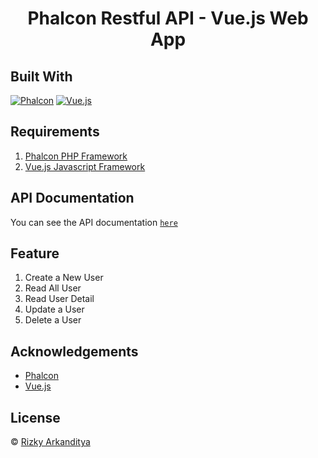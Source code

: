 <h1 align='center'>Phalcon Restful API - Vue.js Web App </h1>

## Built With

[![Phalcon](https://img.shields.io/badge/Phalcon-v4.1.2-blue)](https://docs.phalcon.io/4.0/id-id/introduction)
[![Vue.js](https://img.shields.io/badge/Vue.js-v2.x-green)](https://vuejs.org/guide/introduction.html)

## Requirements

1. <a href="https://docs.phalcon.io/4.0/id-id/introduction">Phalcon PHP Framework</a>
2. <a href="https://vuejs.org/guide/introduction.html">Vue.js Javascript Framework</a>

## API Documentation

You can see the API documentation [`here`](https://documenter.getpostman.com/view/20147692/2s8YzXtzBr)

## Feature

1. Create a New User
2. Read All User
3. Read User Detail
4. Update a User
5. Delete a User

## Acknowledgements

- [Phalcon](https://docs.phalcon.io/4.0/id-id/introduction)
- [Vue.js](https://vuejs.org/guide/introduction.html)

## License

© [Rizky Arkanditya](https://github.com/rizkyark/)
